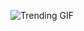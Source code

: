 
<!-- GIF_SECTION -->
![Trending GIF](https://media3.giphy.com/media/v1.Y2lkPThiYjIxNzcyNW82cW8wamFnb3VhcnN6Mmo3cHN2amhmNXI3b3c3dTh0bDJpdnQ2aSZlcD12MV9naWZzX3NlYXJjaCZjdD1n/okFG5aJWqRGMYXoKTD/giphy.gif)
<!-- END_GIF_SECTION -->
